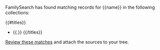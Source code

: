 FamilySearch has found matching records for {{name}} in the following collections:

{{#titles}}
* {{.}}
{{/titles}}

[Review these matches](https://familysearch.org/tree/#view=allMatchingRecords&person={{pid}}) and attach the sources to your tree.